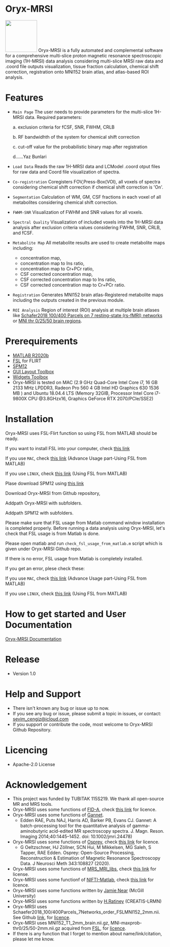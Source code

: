 # Oryx-MRSI
<img src="https://user-images.githubusercontent.com/5468765/108315274-9c0c7680-71d4-11eb-9040-7e6248ea55b8.png" width="100" height="100">
Oryx-MRSI is a fully automated and complemental software for a comprehensive multi-slice proton magnetic resonance spectroscopic imaging (1H-MRSI) data analysis considering multi-slice MRSI raw data and .coord file outputs visualization, tissue fraction calculation, chemical shift correction, registration onto MNI152 brain atlas, and atlas-based ROI analysis. 

# Features
- ```Main Page``` The user needs to provide parameters for the multi-slice 1H-MRSI data.
  Required parameters: 
 
   a. exclusion criteria for fCSF, SNR, FWHM, CRLB 
 
   b. RF bandwidhth of the system for chemical shift correction 
 
   c. cut-off value for the probabilistic binary map after registration
   
   d......Yaz Bunlari

- ```Load Data``` Reads the raw 1H-MRSI data and LCModel .coord otput files for raw data and Coord file visualization of spectra.

- ```Co-registration``` Coregisters FOV,Press-Box(VOI), all voxels of spectra considering chemical shift correction if chemical shift correction is 'On'.

- ```Segmentation``` Calculation of WM, GM, CSF fractions in each voxel of all metabolites considering chemical shift correction. 

- ```FWHM-SNR``` Visualization of FWHM and SNR values for all voxels.

- ```Spectral Quality``` Visualization of included voxels into the 1H-MRSI data analysis after exclusion criteria values considering FWHM, SNR, CRLB, and fCSF. 

- ```Metabolite Map``` All metabolite results are used to create metabolite maps including: 
  - concentration map,
  - concentration map to Ins ratio, 
  - concentration map to Cr+PCr ratio,
  - CSF corrected concentration map, 
  - CSF corrected concentration map to Ins ratio,
  - CSF corrected concentration map to Cr+PCr ratio.

- ```Registration``` Generates MNI152 brain atlas-Registered metabolite maps including the outputs created in the previous module.

- ```ROI Analysis``` Region of interest (ROI) analysis at multiple brain atlases like [Schafer2018 100/400 Parcels on 7 resting-state (rs-fMRI) networks](https://pubmed.ncbi.nlm.nih.gov/28981612/) or [MNI thr 0/25/50 brain regions](https://fsl.fmrib.ox.ac.uk/fsl/fslwiki/Atlases). 


# Prerequirements
- [MATLAB R2020b](https://www.fil.ion.ucl.ac.uk/spm/software/download/)
- [FSL](https://fsl.fmrib.ox.ac.uk/fsl/fslwiki/FSL) for FLIRT 
- [SPM12](https://www.fil.ion.ucl.ac.uk/spm/software/download/)
- [GUI Layout Toolbox](https://www.mathworks.com/matlabcentral/fileexchange/47982-gui-layout-toolbox)
- [Widgets Toolbox](https://www.mathworks.com/matlabcentral/fileexchange/66235-widgets-toolbox-compatibility-support)
- Oryx-MRSI is tested on MAC (2.9 GHz Quad-Core Intel Core i7, 16 GB 2133 MHz LPDDR3, Radeon Pro 560 4 GB
Intel HD Graphics 630 1536 MB ) and Ubuntu 18.04.4 LTS (Memory 32GIB, Processor Intel Core i7-9800X CPU @3.8GHzx16, Graphics GeForce RTX 2070/PCle/SSE2)

# Installation
Oryx-MRSI uses FSL-Flirt function so using FSL from MATLAB should be ready. 

If you want to install FSL into your computer, check [this link](https://fsl.fmrib.ox.ac.uk/fsl/fslwiki/FslInstallation)

If you use ```MAC```, check [this link](https://fsl.fmrib.ox.ac.uk/fsl/fslwiki/FslInstallation/MacOsX) (Advance Usage part-Using FSL from MATLAB)

If you use ```LINUX```, check [this link](https://fsl.fmrib.ox.ac.uk/fsl/fslwiki/FslInstallation/Linux) (Using FSL from MATLAB)

Plase download SPM12 using [this link](https://www.fil.ion.ucl.ac.uk/spm/software/download/)

Download Oryx-MRSI from Github repository,

Addpath Oryx-MRSI with subfolders.

Addpath SPM12 with subfolders.

Please make sure that FSL usage from Matlab command window installation is completed properly.
Before running a data analysis using Oryx-MRSI, let's check that FSL usage is from Matlab is done.

Please open matlab and run ```check_fsl_usage_from_matlab.m``` script which is given under Oryx-MRSI Github repo.

If there is no error, FSL usage from Matlab is completely installed.

If you get an error, plese check these:

   If you use ```MAC```, check [this link](https://fsl.fmrib.ox.ac.uk/fsl/fslwiki/FslInstallation/MacOsX) (Advance Usage part-Using FSL from MATLAB)
    
   If you use ```LINUX```, check [this link](https://fsl.fmrib.ox.ac.uk/fsl/fslwiki/FslInstallation/Linux) (Using FSL from MATLAB)

# How to get started and User Documentation
[Oryx-MRSI Documentation](https://sevimcengiz.github.io/oryx/)

# Release
- Version 1.0

# Help and Support
- There isn't known any bug or issue up to now. 
- If you see any bug or issue, please  submit a topic in issues, or contact: sevim_cengiz@icloud.com
- If you support or contribute the code, most welcome to Oryx-MRSI Github Repository.

# Licencing
- Apache-2.0 License

# Acknowledgement
- This project was funded by TUBITAK 115S219. We thank all open-source MR and MRS tools. 
- Oryx-MRSI uses some functions of [FID-A](https://github.com/CIC-methods/FID-A), check [this link](https://github.com/CIC-methods/FID-A/blob/master/LICENSE.txt) for licence.
- Oryx-MRSI uses some functions of [Gannet](https://github.com/richardedden/Gannet3.1).
    - Edden RAE, Puts NAJ, Harris AD, Barker PB, Evans CJ. Gannet: A batch-processing tool for the quantitative analysis of gamma-aminobutyric acid-edited MR      spectroscopy spectra. J. Magn. Reson. Imaging 2014;40:1445–1452. doi: 10.1002/jmri.24478)
- Oryx-MRSI uses some functions of [Osprey](https://github.com/schorschinho/osprey), check [this link](https://github.com/schorschinho/osprey/blob/develop/LICENSE.md) for licence.
    - G Oeltzschner, HJ Zöllner, SCN Hui, M Mikkelsen, MG Saleh, S Tapper, RAE Edden. Osprey: Open-Source Processing, Reconstruction & Estimation of Magnetic Resonance Spectroscopy Data. J Neurosci Meth 343:108827 (2020).
- Oryx-MRSI uses some functions of [MRS_MRI_libs](https://github.com/chenkonturek/MRS_MRI_libs), check [this link](https://github.com/chenkonturek/MRS_MRI_libs/blob/master/LICENSE) for license.
- Oryx-MRSI uses some functionf of [NIFTI-Matlab](https://github.com/NIFTI-Imaging/nifti_matlab), check [this link](https://github.com/NIFTI-Imaging/nifti_matlab/blob/master/license.txt) for licence.
- Oryx-MRSI uses some functions written by [Jamie Near](https://www.mcgill.ca/psychiatry/jamie-near) (McGill University)
- Oryx-MRSI uses some functions written by [H.Ratiney](https://www.creatis.insa-lyon.fr/site7/en/users/ratiney) (CREATIS-LRMN) 
- Oryx-MRSI uses Schaefer2018_100/400Parcels_7Networks_order_FSLMNI152_2mm.nii. See Github [link](https://github.com/ThomasYeoLab/Standalone_CBIG_fMRI_Preproc2016), for [licence](https://github.com/ThomasYeoLab/Standalone_CBIG_fMRI_Preproc2016/blob/master/LICENSE.md).
- Oryx-MRSI uses MNI152_T1_2mm_brain.nii.gz, MNI-maxprob-thr0/25/50-2mm.nii.gz acquired from [FSL](https://fsl.fmrib.ox.ac.uk/fsl/fslwiki/Atlases), for [licence](https://fsl.fmrib.ox.ac.uk/fsl/fslwiki/Licence). 
- If there is any function that I forget to mention about name/link/citation, please let me know.

